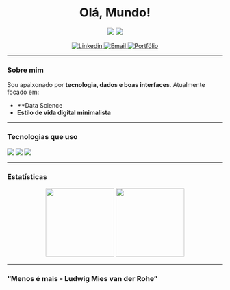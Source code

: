 <h1 align="center">Olá, Mundo!</h1>

<p align="center">
  <img src="https://img.shields.io/badge/-Data%20Science-000?style=flat-square&logo=python&logoColor=white" />
  <img src="https://img.shields.io/badge/-Minimalismo%20é%20chave-000?style=flat-square" />
</p>

<p align="center">
  <a href="nao possuo ainda " target="_blank">
    <img alt="Linkedin" src="https://img.shields.io/badge/LinkedIn-0A66C2?style=flat-square&logo=linkedin&logoColor=white"/>
  </a>
  <a href="gthomazirosa@gmail.com">
    <img alt="Email" src="https://img.shields.io/badge/Email-D14836?style=flat-square&logo=gmail&logoColor=white"/>
  </a>
  <a href="nao possuo ainda" target="_blank">
    <img alt="Portfólio" src="https://img.shields.io/badge/Portfólio-000?style=flat-square&logo=firefox&logoColor=white"/>
  </a>
</p>

---

### Sobre mim

Sou apaixonado por **tecnologia, dados e boas interfaces**. Atualmente focado em:

- **Data Science
- **Estilo de vida digital minimalista**

---

### Tecnologias que uso

<p align="left">
  <img src="https://img.shields.io/badge/-Python-000?style=flat-square&logo=python&logoColor=white"/>
  <img src="https://img.shields.io/badge/-Node.js-000?style=flat-square&logo=node.js&logoColor=white"/>
  <img src="https://img.shields.io/badge/-Git-000?style=flat-square&logo=git&logoColor=white"/>
</p>

---

### Estatísticas

<p align="center">
  <img height="160em" src="https://github-readme-stats.vercel.app/api?username=gabriel-thomazi&show_icons=true&theme=tokyonight&hide_border=true&hide_title=true"/>
  <img height="160em" src="https://github-readme-stats.vercel.app/api/top-langs/?username=gabriel-thomazi&layout=compact&theme=tokyonight&hide_border=true"/>
</p>

---

### “Menos é mais - Ludwig Mies van der Rohe”

